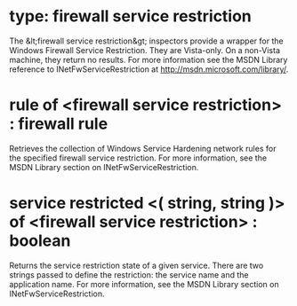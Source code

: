 # type: firewall service restriction

The &amp;lt;firewall service restriction&amp;gt; inspectors provide a wrapper for the Windows Firewall Service Restriction. They are Vista-only. On a non-Vista machine, they return no results. For more information see the MSDN Library reference to INetFwServiceRestriction at http://msdn.microsoft.com/library/.

# rule of &lt;firewall service restriction&gt; : firewall rule

Retrieves the collection of Windows Service Hardening network rules for the specified firewall service restriction. For more information, see the MSDN Library section on INetFwServiceRestriction.

# service restricted &lt;( string, string )&gt; of &lt;firewall service restriction&gt; : boolean

Returns the service restriction state of a given service. There are two strings passed to define the restriction: the service name and the application name. For more information, see the MSDN Library section on INetFwServiceRestriction.
